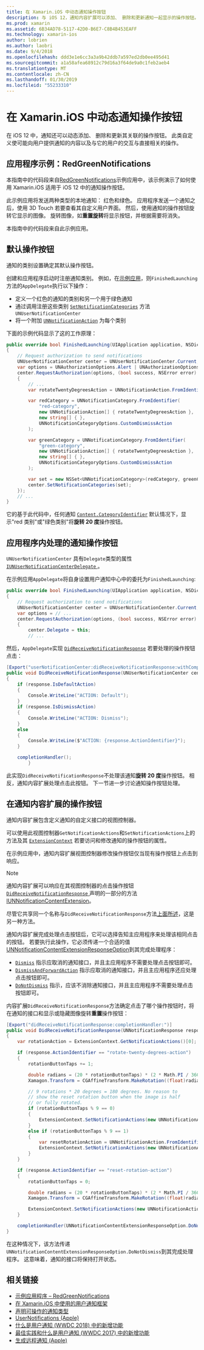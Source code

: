 ```yaml
---
title: 在 Xamarin.iOS 中动态通知操作按钮
description: 与 iOS 12，通知内容扩展可以添加、 删除和更新通知一起显示的操作按钮。 本文档介绍如何使用 Xamarin.iOS 动态通知操作按钮。
ms.prod: xamarin
ms.assetid: 6B34AD78-5117-42D0-B6E7-C8B4B453EAFF
ms.technology: xamarin-ios
author: lobrien
ms.author: laobri
ms.date: 9/4/2018
ms.openlocfilehash: ddd3e1e6cc3a3a9b42ddb7a597ed2db0ee495d41
ms.sourcegitcommit: a1a58afea68912c79d16a3f64de9a0c1feb2aeb4
ms.translationtype: MT
ms.contentlocale: zh-CN
ms.lasthandoff: 01/30/2019
ms.locfileid: "55233310"
---
```

# <a name="dynamic-notification-action-buttons-in-xamarinios"></a>在 Xamarin.iOS 中动态通知操作按钮

在 iOS 12 中，通知还可以动态添加、 删除和更新其关联的操作按钮。 此类自定义使可能向用户提供通知的内容以及与它的用户的交互与直接相关的操作。

## <a name="sample-app-redgreennotifications"></a>应用程序示例：RedGreenNotifications

本指南中的代码段来自[RedGreenNotifications](https://developer.xamarin.com/samples/monotouch/iOS12/RedGreenNotifications)示例应用中，该示例演示了如何使用 Xamarin.iOS 适用于 iOS 12 中的通知操作按钮。

此示例应用将发送两种类型的本地通知： 红色和绿色。
应用程序发送一个通知之后，使用 3D Touch 若要查看其自定义用户界面。 然后，使用通知的操作按钮旋转它显示的图像。 旋转图像，如**重置旋转**将显示按钮，并根据需要将消失。

本指南中的代码段来自此示例应用。

## <a name="default-action-buttons"></a>默认操作按钮

通知的类别设置确定其默认操作按钮。

创建和应用程序启动时注册通知类别。
例如，在[示例应用](#sample-app-redgreennotifications)，则`FinishedLaunching`方法的`AppDelegate`执行以下操作：

- 定义一个红色的通知的类别和另一个用于绿色通知
- 通过调用注册这些类别 [`SetNotificationCategories`](xref:UserNotifications.UNUserNotificationCenter.SetNotificationCategories*)
方法 `UNUserNotificationCenter`
- 将一个附加 [`UNNotificationAction`](xref:UserNotifications.UNNotificationAction)
为每个类别

下面的示例代码显示了这的工作原理：

```csharp
public override bool FinishedLaunching(UIApplication application, NSDictionary launchOptions)
{
    // Request authorization to send notifications
    UNUserNotificationCenter center = UNUserNotificationCenter.Current;
    var options = UNAuthorizationOptions.Alert | UNAuthorizationOptions.Sound | UNAuthorizationOptions.Provisional | UNAuthorizationOptions.ProvidesAppNotificationSettings;
    center.RequestAuthorization(options, (bool success, NSError error) =>
    {
        // ...
        var rotateTwentyDegreesAction = UNNotificationAction.FromIdentifier("rotate-twenty-degrees-action", "Rotate 20°", UNNotificationActionOptions.None);

        var redCategory = UNNotificationCategory.FromIdentifier(
            "red-category",
            new UNNotificationAction[] { rotateTwentyDegreesAction },
            new string[] { },
            UNNotificationCategoryOptions.CustomDismissAction
        );

        var greenCategory = UNNotificationCategory.FromIdentifier(
            "green-category",
            new UNNotificationAction[] { rotateTwentyDegreesAction },
            new string[] { },
            UNNotificationCategoryOptions.CustomDismissAction
        );

        var set = new NSSet<UNNotificationCategory>(redCategory, greenCategory);
        center.SetNotificationCategories(set);
    });
    // ...
}
```

它的基于此代码中，任何通知 [`Content.CategoryIdentifier`](xref:UserNotifications.UNNotificationContent.CategoryIdentifier)
默认情况下，显示"red 类别"或"绿色类别"将**旋转 20 度**操作按钮。

## <a name="in-app-handling-of-notification-action-buttons"></a>应用程序内处理的通知操作按钮

`UNUserNotificationCenter` 具有`Delegate`类型的属性[ `IUNUserNotificationCenterDelegate` ](xref:UserNotifications.IUNUserNotificationCenterDelegate)。

在示例应用`AppDelegate`将自身设置用户通知中心中的委托为`FinishedLaunching`:

```csharp
public override bool FinishedLaunching(UIApplication application, NSDictionary launchOptions)
{
    // Request authorization to send notifications
    UNUserNotificationCenter center = UNUserNotificationCenter.Current;
    var options = // ...
    center.RequestAuthorization(options, (bool success, NSError error) =>
    {
        center.Delegate = this;
        // ...
```

然后，`AppDelegate`实现 [`DidReceiveNotificationResponse`](xref:UserNotifications.UNUserNotificationCenterDelegate_Extensions.DidReceiveNotificationResponse*)
若要处理的操作按钮点击：

```csharp
[Export("userNotificationCenter:didReceiveNotificationResponse:withCompletionHandler:")]
public void DidReceiveNotificationResponse(UNUserNotificationCenter center, UNNotificationResponse response, System.Action completionHandler)
{
    if (response.IsDefaultAction)
    {
        Console.WriteLine("ACTION: Default");
    }
    if (response.IsDismissAction)
    {
        Console.WriteLine("ACTION: Dismiss");
    }
    else
    {
        Console.WriteLine($"ACTION: {response.ActionIdentifier}");
    }

    completionHandler();
        }
```

此实现`DidReceiveNotificationResponse`不处理该通知**旋转 20 度**操作按钮。 相反，通知内容扩展处理点击此按钮。 下一节进一步讨论通知操作按钮处理。

## <a name="action-buttons-in-the-notification-content-extension"></a>在通知内容扩展的操作按钮

通知内容扩展包含定义通知的自定义接口的视图控制器。

可以使用此视图控制器`GetNotificationActions`和`SetNotificationActions`上的方法及其 [`ExtensionContext`](xref:UIKit.UIViewController.ExtensionContext)
若要访问和修改通知的操作按钮的属性。

在示例应用中，通知内容扩展视图控制器修改操作按钮仅当现有操作按钮上点击到响应。

> [!NOTE]
> 通知内容扩展可以响应在其视图控制器的点击操作按钮[ `DidReceiveNotificationResponse` ](https://developer.xamarin.com/api/member/UserNotificationsUI.UNNotificationContentExtension_Extensions.DidReceiveNotificationResponse/)声明的一部分的方法[IUNNotificationContentExtension](https://developer.xamarin.com/api/type/UserNotificationsUI.IUNNotificationContentExtension/)。
>
> 尽管它共享同一个名称与`DidReceiveNotificationResponse`方法[上面所述](#in-app-handling-of-notification-action-buttons)，这是另一种方法。
>
> 通知内容扩展完成处理点击按钮后，它可以选择告知主应用程序来处理该相同点击的按钮。 若要执行此操作，它必须传递一个合适的值[UNNotificationContentExtensionResponseOption](https://developer.xamarin.com/api/type/UserNotificationsUI.UNNotificationContentExtensionResponseOption/)到其完成处理程序：
>
> - [`Dismiss`](https://developer.xamarin.com/api/field/UserNotificationsUI.UNNotificationContentExtensionResponseOption.Dismiss/) 指示应取消的通知接口，并且主应用程序不需要处理点击按钮即可。
> - [`DismissAndForwardAction`](https://developer.xamarin.com/api/field/UserNotificationsUI.UNNotificationContentExtensionResponseOption.DismissAndForwardAction/) 指示应取消的通知接口，并且主应用程序还应处理点击按钮即可。
> - [`DoNotDismiss`](https://developer.xamarin.com/api/field/UserNotificationsUI.UNNotificationContentExtensionResponseOption.DoNotDismiss/) 指示，应该不消除通知接口，并且主应用程序不需要处理点击按钮即可。

内容扩展`DidReceiveNotificationResponse`方法确定点击了哪个操作按钮时，将在通知的接口和显示或隐藏图像旋转**重置**操作按钮：

```csharp
[Export("didReceiveNotificationResponse:completionHandler:")]
public void DidReceiveNotificationResponse(UNNotificationResponse response, Action<UNNotificationContentExtensionResponseOption> completionHandler)
{
    var rotationAction = ExtensionContext.GetNotificationActions()[0];

    if (response.ActionIdentifier == "rotate-twenty-degrees-action")
    {
        rotationButtonTaps += 1;

        double radians = (20 * rotationButtonTaps) * (2 * Math.PI / 360.0);
        Xamagon.Transform = CGAffineTransform.MakeRotation((float)radians);

        // 9 rotations * 20 degrees = 180 degrees. No reason to
        // show the reset rotation button when the image is half
        // or fully rotated.
        if (rotationButtonTaps % 9 == 0)
        {
            ExtensionContext.SetNotificationActions(new UNNotificationAction[] { rotationAction });
        }
        else if (rotationButtonTaps % 9 == 1)
        {
            var resetRotationAction = UNNotificationAction.FromIdentifier("reset-rotation-action", "Reset rotation", UNNotificationActionOptions.None);
            ExtensionContext.SetNotificationActions(new UNNotificationAction[] { rotationAction, resetRotationAction });
        }
    }

    if (response.ActionIdentifier == "reset-rotation-action")
    {
        rotationButtonTaps = 0;

        double radians = (20 * rotationButtonTaps) * (2 * Math.PI / 360.0);
        Xamagon.Transform = CGAffineTransform.MakeRotation((float)radians);

        ExtensionContext.SetNotificationActions(new UNNotificationAction[] { rotationAction });
    }

    completionHandler(UNNotificationContentExtensionResponseOption.DoNotDismiss);
}
```

在这种情况下，该方法传递`UNNotificationContentExtensionResponseOption.DoNotDismiss`到其完成处理程序。 这意味着，通知的接口将保持打开状态。

## <a name="related-links"></a>相关链接

- [示例应用程序 – RedGreenNotifications](https://developer.xamarin.com/samples/monotouch/iOS12/RedGreenNotifications)
- [在 Xamarin.iOS 中使用的用户通知框架](~/ios/platform/user-notifications/index.md)
- [声明可操作的通知类型](https://developer.apple.com/documentation/usernotifications/declaring_your_actionable_notification_types?language=objc)
- [UserNotifications (Apple)](https://developer.apple.com/documentation/usernotifications?language=objc)
- [什么是用户通知 (WWDC 2018) 中的新增功能](https://developer.apple.com/videos/play/wwdc2018/710/)
- [最佳实践和什么是用户通知 (WWDC 2017) 中的新增功能](https://developer.apple.com/videos/play/wwdc2017/708/)
- [生成远程通知 (Apple)](https://developer.apple.com/documentation/usernotifications/setting_up_a_remote_notification_server/generating_a_remote_notification)
